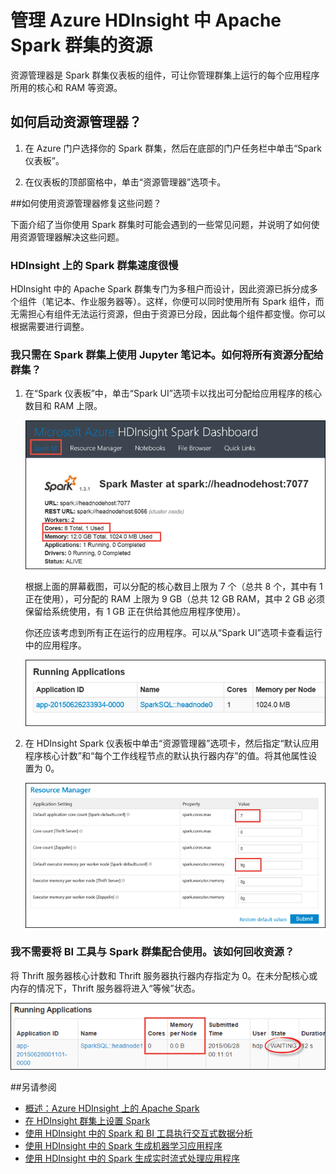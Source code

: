 <properties 
	pageTitle="使用资源管理器向 HDInsight 中的 Apache Spark 群集分配资源 | Azure" 
	description="了解如何对 HDInsight 上的 Apache Spark 群集使用资源管理器，以提高性能。" 
	services="hdinsight" 
	documentationCenter="" 
	authors="nitinme" 
	manager="paulettm" 
	editor="cgronlun"/>

<tags 
	ms.service="hdinsight" 
	ms.date="07/19/2015" 
	wacn.date="08/14/2015"/>


# 管理 Azure HDInsight 中 Apache Spark 群集的资源

资源管理器是 Spark 群集仪表板的组件，可让你管理群集上运行的每个应用程序所用的核心和 RAM 等资源。

## <a name="launchrm"></a>如何启动资源管理器？

1. 在 Azure 门户选择你的 Spark 群集，然后在底部的门户任务栏中单击“Spark 仪表板”。

2. 在仪表板的顶部窗格中，单击“资源管理器”选项卡。

##<a name="scenariosrm"></a>如何使用资源管理器修复这些问题？

下面介绍了当你使用 Spark 群集时可能会遇到的一些常见问题，并说明了如何使用资源管理器解决这些问题。

### HDInsight 上的 Spark 群集速度很慢

HDInsight 中的 Apache Spark 群集专门为多租户而设计，因此资源已拆分成多个组件（笔记本、作业服务器等）。这样，你便可以同时使用所有 Spark 组件，而无需担心有组件无法运行资源，但由于资源已分段，因此每个组件都变慢。你可以根据需要进行调整。


### 我只需在 Spark 群集上使用 Jupyter 笔记本。如何将所有资源分配给群集？

1. 在“Spark 仪表板”中，单击“Spark UI”选项卡以找出可分配给应用程序的核心数目和 RAM 上限。

	![资源分配](./media/hdinsight-apache-spark-resource-manager/HDI.Spark.UI.Resource.png "查找已分配给 Spark 群集的资源")

	根据上面的屏幕截图，可以分配的核心数目上限为 7 个（总共 8 个，其中有 1 正在使用），可分配的 RAM 上限为 9 GB（总共 12 GB RAM，其中 2 GB 必须保留给系统使用，有 1 GB 正在供给其他应用程序使用）。

	你还应该考虑到所有正在运行的应用程序。可以从“Spark UI”选项卡查看运行中的应用程序。

	![正在运行的应用程序](./media/hdinsight-apache-spark-resource-manager/HDI.Spark.UI.Running.Apps.png "在群集上运行的应用程序")

	
2. 在 HDInsight Spark 仪表板中单击“资源管理器”选项卡，然后指定“默认应用程序核心计数”和“每个工作线程节点的默认执行器内存”的值。将其他属性设置为 0。

	![资源分配](./media/hdinsight-apache-spark-resource-manager/HDI.Spark.UI.Allocate.Resources.png "向应用程序分配资源")

### 我不需要将 BI 工具与 Spark 群集配合使用。该如何回收资源？ 

将 Thrift 服务器核心计数和 Thrift 服务器执行器内存指定为 0。在未分配核心或内存的情况下，Thrift 服务器将进入“等候”状态。

![资源分配](./media/hdinsight-apache-spark-resource-manager/HDI.Spark.UI.No.Thrift.png "未向 thrift 服务器分配资源")

##<a name="seealso"></a>另请参阅

* [概述：Azure HDInsight 上的 Apache Spark](/documentation/articles/hdinsight-apache-spark-overview)
* [在 HDInsight 群集上设置 Spark](/documentation/articles/hdinsight-apache-spark-provision-clusters)
* [使用 HDInsight 中的 Spark 和 BI 工具执行交互式数据分析](/documentation/articles/hdinsight-apache-spark-use-bi-tools)
* [使用 HDInsight 中的 Spark 生成机器学习应用程序](/documentation/articles/hdinsight-apache-spark-ipython-notebook-machine-learning)
* [使用 HDInsight 中的 Spark 生成实时流式处理应用程序](/documentation/articles/hdinsight-apache-spark-csharp-apache-zeppelin-eventhub-streaming)


[hdinsight-versions]: /documentation/articles/hdinsight-component-versioning
[hdinsight-upload-data]: /documentation/articles/hdinsight-upload-data
[hdinsight-storage]: /documentation/articles/hdinsight-use-blob-storage
[azure-purchase-options]: http://www.windowsazure.cn/pricing/overview/
[azure-trial]: http://www.windowsazure.cn/pricing/1rmb-trial/
[azure-management-portal]: https://manage.windowsazure.cn/
[azure-create-storageaccount]: /documentation/articles/storage-create-storage-account
<!---HONumber=66-->